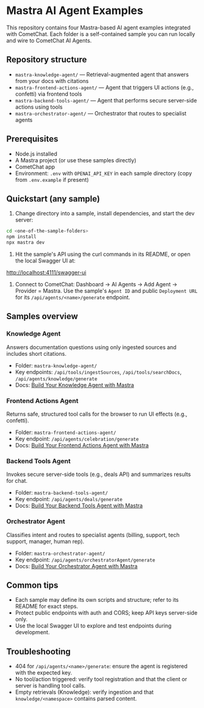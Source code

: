 # Mastra AI Agent Examples

This repository contains four Mastra-based AI agent examples integrated with CometChat. Each folder is a self-contained sample you can run locally and wire to CometChat AI Agents.

## Repository structure

- `mastra-knowledge-agent/` — Retrieval-augmented agent that answers from your docs with citations
- `mastra-frontend-actions-agent/` — Agent that triggers UI actions (e.g., confetti) via frontend tools
- `mastra-backend-tools-agent/` — Agent that performs secure server-side actions using tools
- `mastra-orchestrator-agent/` — Orchestrator that routes to specialist agents

## Prerequisites

- Node.js installed
- A Mastra project (or use these samples directly)
- CometChat app
- Environment: `.env` with `OPENAI_API_KEY` in each sample directory (copy from `.env.example` if present)

## Quickstart (any sample)

1. Change directory into a sample, install dependencies, and start the dev server:

```bash
cd <one-of-the-sample-folders>
npm install
npx mastra dev
```

1. Hit the sample's API using the curl commands in its README, or open the local Swagger UI at:

[http://localhost:4111/swagger-ui](http://localhost:4111/swagger-ui)

1. Connect to CometChat: Dashboard → AI Agents → Add Agent → Provider = Mastra. Use the sample's `Agent ID` and public `Deployment URL` for its `/api/agents/<name>/generate` endpoint.

## Samples overview

### Knowledge Agent

Answers documentation questions using only ingested sources and includes short citations.

- Folder: `mastra-knowledge-agent/`
- Key endpoints: `/api/tools/ingestSources`, `/api/tools/searchDocs`, `/api/agents/knowledge/generate`
- Docs: [Build Your Knowledge Agent with Mastra](https://www.cometchat.com/docs/ai-agents/mastra-knowledge-agent)

### Frontend Actions Agent

Returns safe, structured tool calls for the browser to run UI effects (e.g., confetti).

- Folder: `mastra-frontend-actions-agent/`
- Key endpoint: `/api/agents/celebration/generate`
- Docs: [Build Your Frontend Actions Agent with Mastra](https://www.cometchat.com/docs/ai-agents/mastra-frontend-actions-agent)

### Backend Tools Agent

Invokes secure server-side tools (e.g., deals API) and summarizes results for chat.

- Folder: `mastra-backend-tools-agent/`
- Key endpoint: `/api/agents/deals/generate`
- Docs: [Build Your Backend Tools Agent with Mastra](https://www.cometchat.com/docs/ai-agents/mastra-backend-tools-agent)

### Orchestrator Agent

Classifies intent and routes to specialist agents (billing, support, tech support, manager, human rep).

- Folder: `mastra-orchestrator-agent/`
- Key endpoint: `/api/agents/orchestratorAgent/generate`
- Docs: [Build Your Orchestrator Agent with Mastra](https://www.cometchat.com/docs/ai-agents/mastra-orchestrator-agent)

## Common tips

- Each sample may define its own scripts and structure; refer to its README for exact steps.
- Protect public endpoints with auth and CORS; keep API keys server-side only.
- Use the local Swagger UI to explore and test endpoints during development.

## Troubleshooting

- 404 for `/api/agents/<name>/generate`: ensure the agent is registered with the expected key.
- No tool/action triggered: verify tool registration and that the client or server is handling tool calls.
- Empty retrievals (Knowledge): verify ingestion and that `knowledge/<namespace>` contains parsed content.
